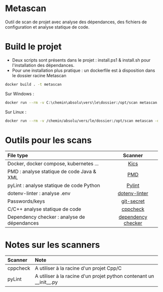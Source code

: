 # Metascan
Outil de scan de projet avec analyse des dépendances, des fichiers de configuration
et analyse statique de code.

# Build le projet

- Deux scripts sont présents dans le projet : install.ps1 & install.sh pour l'installation des dépendances.
- Pour une installation plus pratique : un dockerfile est à disposition dans le dossier racine Metascan
```bash
docker build . -t metascan
```
Sur Windows :
```bash
docker run --rm -v C:\chemin\absolu\vers\le\dossier:/opt/scan metascan -dc=false
```
Sur Linux :
```bash
docker run --rm -v /chemin/absolu/vers/le/dossier:/opt/scan metascan -dc=false
```

# Outils pour les scans

| File type | Scanner |
| :--- | :---: |
| Docker, docker compose, kubernetes ... | [Kics](https://github.com/Checkmarx/kics)|
| PMD : analyse statique de code Java & XML | [PMD](https://pmd.github.io/)| 
| pyLint : analyse statique de code Python| [Pylint](https://pylint.org/)|
| dotenv-linter : analyse .env| [dotenv-linter](https://github.com/dotenv-linter/dotenv-linter)|
| Passwords/keys | [git-secret](https://github.com/awslabs/git-secrets)|
| C/C++ analyse statique de code | [cppcheck](https://cppcheck.sourceforge.io/)|
| Dependency checker : analyse de dépendances|[dependency checker](https://jeremylong.github.io/DependencyCheck/)|

# Notes sur les scanners 

| Scanner | Note |
| :--- | :--- |
|cppcheck| A utiliser à la racine d'un projet Cpp/C |
|pyLint| A utiliser à la racine d'un projet python contenant un \_\_init\_\_.py |
